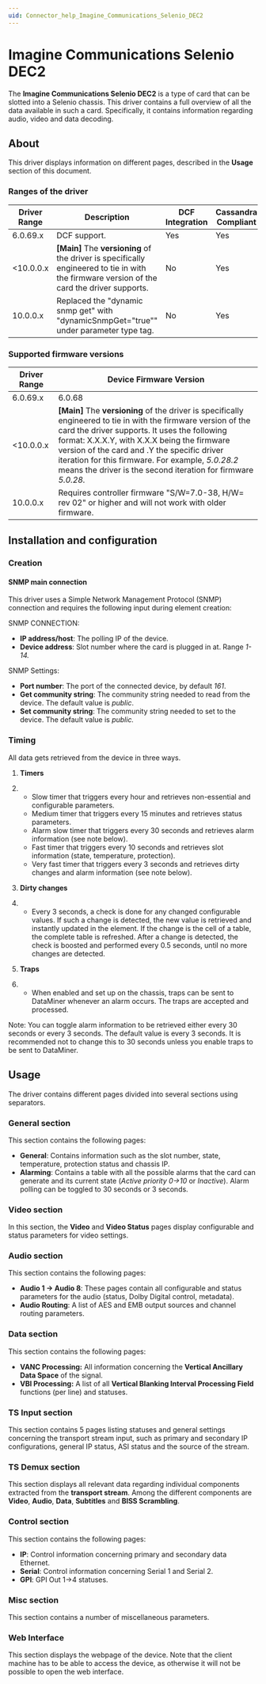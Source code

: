 ```yaml
---
uid: Connector_help_Imagine_Communications_Selenio_DEC2
---
```


# Imagine Communications Selenio DEC2

The **Imagine Communications Selenio DEC2** is a type of card that can be slotted into a Selenio chassis. This driver contains a full overview of all the data available in such a card. Specifically, it contains information regarding audio, video and data decoding.

## About

This driver displays information on different pages, described in the **Usage** section of this document.

### Ranges of the driver

| **Driver Range** | **Description**                                                                                                                               | **DCF Integration** | **Cassandra Compliant** |
|------------------|-----------------------------------------------------------------------------------------------------------------------------------------------|---------------------|-------------------------|
| 6.0.69.x         | DCF support.                                                                                                                                  | Yes                 | Yes                     |
| \<10.0.0.x       | **\[Main\]** The **versioning** of the driver is specifically engineered to tie in with the firmware version of the card the driver supports. | No                  | Yes                     |
| 10.0.0.x         | Replaced the "dynamic snmp get" with "dynamicSnmpGet="true"" under parameter type tag.                                                        | No                  | Yes                     |

### Supported firmware versions

| **Driver Range** | **Device Firmware Version**                                                                                                                                                                                                                                                                                                                                                            |
|------------------|----------------------------------------------------------------------------------------------------------------------------------------------------------------------------------------------------------------------------------------------------------------------------------------------------------------------------------------------------------------------------------------|
| 6.0.69.x         | 6.0.68                                                                                                                                                                                                                                                                                                                                                                                 |
| \<10.0.0.x       | **\[Main\]** The **versioning** of the driver is specifically engineered to tie in with the firmware version of the card the driver supports. It uses the following format: X.X.X.Y, with X.X.X being the firmware version of the card and .Y the specific driver iteration for this firmware. For example, *5.0.28.2* means the driver is the second iteration for firmware *5.0.28.* |
| 10.0.0.x         | Requires controller firmware "S/W=7.0-38, H/W= rev 02" or higher and will not work with older firmware.                                                                                                                                                                                                                                                                                |

## Installation and configuration

### Creation

#### SNMP main connection

This driver uses a Simple Network Management Protocol (SNMP) connection and requires the following input during element creation:

SNMP CONNECTION:

- **IP address/host**: The polling IP of the device.
- **Device address**: Slot number where the card is plugged in at. Range *1-14.*

SNMP Settings:

- **Port number**: The port of the connected device, by default *161*.
- **Get community string**: The community string needed to read from the device. The default value is *public*.
- **Set community string**: The community string needed to set to the device. The default value is *public.*

### Timing

All data gets retrieved from the device in three ways.

1.  **Timers**

2.  - Slow timer that triggers every hour and retrieves non-essential and configurable parameters.
    - Medium timer that triggers every 15 minutes and retrieves status parameters.
    - Alarm slow timer that triggers every 30 seconds and retrieves alarm information (see note below).
    - Fast timer that triggers every 10 seconds and retrieves slot information (state, temperature, protection).
    - Very fast timer that triggers every 3 seconds and retrieves dirty changes and alarm information (see note below).

3.  **Dirty changes**

4.  - Every 3 seconds, a check is done for any changed configurable values. If such a change is detected, the new value is retrieved and instantly updated in the element. If the change is the cell of a table, the complete table is refreshed. After a change is detected, the check is boosted and performed every 0.5 seconds, until no more changes are detected.

5.  **Traps**

6.  - When enabled and set up on the chassis, traps can be sent to DataMiner whenever an alarm occurs. The traps are accepted and processed.

Note: You can toggle alarm information to be retrieved either every 30 seconds or every 3 seconds. The default value is every 3 seconds. It is recommended not to change this to 30 seconds unless you enable traps to be sent to DataMiner.

## Usage

The driver contains different pages divided into several sections using separators.

### General section

This section contains the following pages:

- **General**: Contains information such as the slot number, state, temperature, protection status and chassis IP.
- **Alarming**: Contains a table with all the possible alarms that the card can generate and its current state (*Active priority 0-\>10* or *Inactive*). Alarm polling can be toggled to 30 seconds or 3 seconds.

### Video section

In this section, the **Video** and **Video Status** pages display configurable and status parameters for video settings.

### Audio section

This section contains the following pages:

- **Audio 1 -\> Audio 8**: These pages contain all configurable and status parameters for the audio (status, Dolby Digital control, metadata).
- **Audio Routing**: A list of AES and EMB output sources and channel routing parameters.

### Data section

This section contains the following pages:

- **VANC Processing:** All information concerning the **Vertical Ancillary Data Space** of the signal.
- **VBI Processing:** A list of all **Vertical Blanking Interval Processing Field** functions (per line) and statuses.

### TS Input section

This section contains 5 pages listing statuses and general settings concerning the transport stream input, such as primary and secondary IP configurations, general IP status, ASI status and the source of the stream.

### TS Demux section

This section displays all relevant data regarding individual components extracted from the **transport stream**. Among the different components are **Video**, **Audio**, **Data**, **Subtitles** and **BISS Scrambling**.

### Control section

This section contains the following pages:

- **IP**: Control information concerning primary and secondary data Ethernet.
- **Serial**: Control information concerning Serial 1 and Serial 2.
- **GPI**: GPI Out 1-\>4 statuses.

### Misc section

This section contains a number of miscellaneous parameters.

### Web Interface

This section displays the webpage of the device. Note that the client machine has to be able to access the device, as otherwise it will not be possible to open the web interface.
